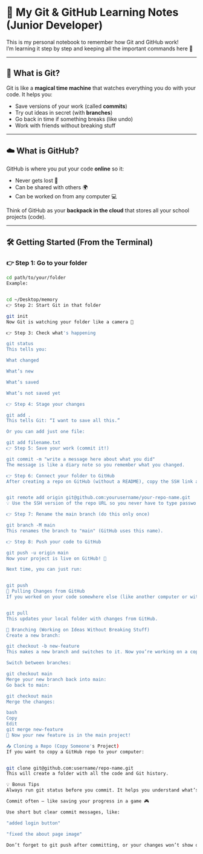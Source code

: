 # 🧠 My Git & GitHub Learning Notes (Junior Developer)

This is my personal notebook to remember how Git and GitHub work!  
I’m learning it step by step and keeping all the important commands here 💾

---

## 🌱 What is Git?

Git is like a **magical time machine** that watches everything you do with your code. It helps you:

- Save versions of your work (called **commits**)
- Try out ideas in secret (with **branches**)
- Go back in time if something breaks (like undo)
- Work with friends without breaking stuff

---

## ☁️ What is GitHub?

GitHub is where you put your code **online** so it:
- Never gets lost 🛟
- Can be shared with others 🌍
- Can be worked on from any computer 💻

Think of GitHub as your **backpack in the cloud** that stores all your school projects (code).

---

## 🛠️ Getting Started (From the Terminal)

### 👉 Step 1: Go to your folder

```bash
cd path/to/your/folder
Example:


cd ~/Desktop/memory
👉 Step 2: Start Git in that folder

git init
Now Git is watching your folder like a camera 👀

👉 Step 3: Check what's happening

git status
This tells you:

What changed

What’s new

What’s saved

What’s not saved yet

👉 Step 4: Stage your changes

git add .
This tells Git: “I want to save all this.”

Or you can add just one file:

git add filename.txt
👉 Step 5: Save your work (commit it!)

git commit -m "write a message here about what you did"
The message is like a diary note so you remember what you changed.

👉 Step 6: Connect your folder to GitHub
After creating a repo on GitHub (without a README), copy the SSH link and run:


git remote add origin git@github.com:yourusername/your-repo-name.git
💡 Use the SSH version of the repo URL so you never have to type passwords again.

👉 Step 7: Rename the main branch (do this only once)

git branch -M main
This renames the branch to "main" (GitHub uses this name).

👉 Step 8: Push your code to GitHub

git push -u origin main
Now your project is live on GitHub! 🚀

Next time, you can just run:


git push
🔄 Pulling Changes from GitHub
If you worked on your code somewhere else (like another computer or with teammates), you can get the latest version by running:


git pull
This updates your local folder with changes from GitHub.

🌿 Branching (Working on Ideas Without Breaking Stuff)
Create a new branch:

git checkout -b new-feature
This makes a new branch and switches to it. Now you’re working on a copy, not the original.

Switch between branches:

git checkout main
Merge your new branch back into main:
Go back to main:

git checkout main
Merge the changes:

bash
Copy
Edit
git merge new-feature
🎉 Now your new feature is in the main project!

📥 Cloning a Repo (Copy Someone's Project)
If you want to copy a GitHub repo to your computer:


git clone git@github.com:username/repo-name.git
This will create a folder with all the code and Git history.

💡 Bonus Tips
Always run git status before you commit. It helps you understand what’s going on.

Commit often — like saving your progress in a game 🎮

Use short but clear commit messages, like:

"added login button"

"fixed the about page image"

Don’t forget to git push after committing, or your changes won’t show on GitHub!

